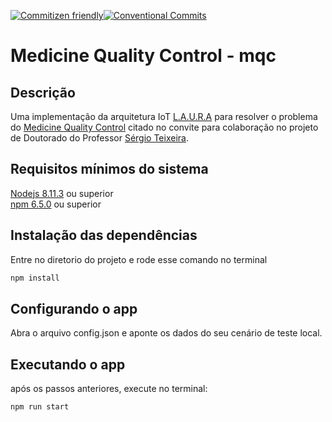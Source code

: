 [![Commitizen friendly](https://img.shields.io/badge/commitizen-friendly-brightgreen.svg)](http://commitizen.github.io/cz-cli/)[![Conventional Commits](https://img.shields.io/badge/Conventional%20Commits-1.0.0-yellow.svg)](https://conventionalcommits.org)

# Medicine Quality Control - mqc

## Descrição
Uma implementação da arquitetura IoT [L.A.U.R.A](https://laura-architecture.github.io/) para resolver o problema do [Medicine Quality Control](https://bit.ly/2TOp6lI) citado no convite para colaboração no projeto de Doutorado do Professor [Sérgio Teixeira](http://www.multicast.com.br/sergio/).

## Requisitos mínimos do sistema

<a href="https://nodejs.org/en/">Nodejs 8.11.3</a> ou superior  
<a href="https://nodejs.org/en/">npm 6.5.0</a> ou superior  

## Instalação das dependências
Entre no diretorio do projeto e rode esse comando no terminal
```bash
npm install
```

## Configurando o app
Abra o arquivo config.json e aponte os dados do seu cenário de teste local.

## Executando o app
após os passos anteriores, execute no terminal:

```bash
npm run start
```

